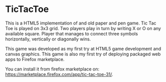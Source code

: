 TicTacToe
=========

This is a HTML5 implementation of and old paper and pen game. Tic Tac Toe is played on 3x3 grid. Two players play in turn by writing X or O on any available square. Player that manages to connect three symbols horizontally, vertically or diagonally wins.

This game was developed as my first try at HTML5 game development and canvas graphics. This game is also my first try of deploying packaged web apps to Firefox marketplace.

You can install it from firefox marketplace on: https://marketplace.firefox.com/app/tic-tac-toe-31/.